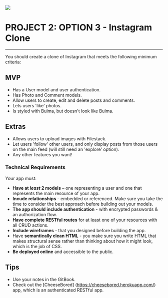 ![](https://ga-dash.s3.amazonaws.com/production/assets/logo-9f88ae6c9c3871690e33280fcf557f33.png)

# PROJECT 2: OPTION 3 - Instagram Clone

***

You should create a clone of Instagram that meets the following minimum criteria: 

## MVP

* Has a User model and user authentication.
* Has Photo and Comment models.
* Allow users to create, edit and delete posts and comments.
* Lets users 'like' photos.
* Is styled with Bulma, but doesn't look like Bulma.

## Extras

* Allows users to upload images with Filestack.
* Let users 'follow' other users, and only display posts from those users on the main feed (will still need an 'explore' option).
* Any other features you want!

### Technical Requirements

Your app must:

* **Have at _least_ 2 models** – one representing a user and one that represents the main resource of your app.
* **Incude relationships** - embedded or referenced. Make sure you take the time to consider the best approach before building out your models.
* **The app should include authentication** - with encrypted passwords & an authorization flow.
* **Have complete RESTful routes** for at least one of your resources with all CRUD actions.
* **Include wireframes** - that you designed before building the app.
* Have **semantically clean HTML** - you make sure you write HTML that makes structural sense rather than thinking about how it might look, which is the job of CSS.
* **Be deployed online** and accessible to the public.

## Tips

* Use your notes in the GitBook.
* Check out the [CheeseBored] (https://cheesebored.herokuapp.com/) app, which is an authenticated RESTful app.
